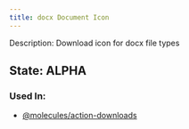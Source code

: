 ```yaml
---
title: docx Document Icon
---
```

Description: Download icon for docx file types

## State: ALPHA

### Used In:
- [@molecules/action-downloads](/?p=molecules-action-downloads)
